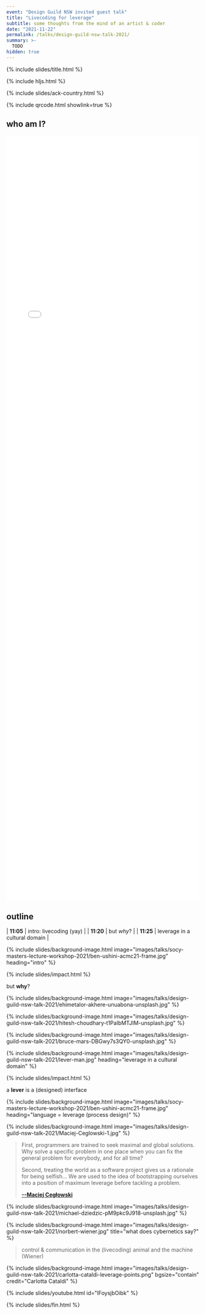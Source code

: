 ```yaml
---
event: "Design Guild NSW invited guest talk"
title: "Livecoding for leverage"
subtitle: some thoughts from the mind of an artist & coder
date: "2021-11-22"
permalink: /talks/design-guild-nsw-talk-2021/
summary: >-
  TODO
hidden: true
---
```


{% include slides/title.html %}

{% include hljs.html %}

{% include slides/ack-country.html %}

{% include qrcode.html showlink=true %}

## who am I?

<iframe src="{% link index.md %}" class="stretch" style="width:100%;height:50vh;" frameborder="0"></iframe>

## outline

| **11:05** | intro: livecoding (yay)       |
| **11:20** | but _why_?                    |
| **11:25** | leverage in a cultural domain |

{% include slides/background-image.html image="images/talks/socy-masters-lecture-workshop-2021/ben-ushini-acmc21-frame.jpg" heading="intro" %}

{% include slides/impact.html %}

but **why**?

{% include slides/background-image.html image="images/talks/design-guild-nsw-talk-2021/ehimetalor-akhere-unuabona-unsplash.jpg" %}

{% include slides/background-image.html image="images/talks/design-guild-nsw-talk-2021/hitesh-choudhary-t1PaIbMTJIM-unsplash.jpg" %}

{% include slides/background-image.html image="images/talks/design-guild-nsw-talk-2021/bruce-mars-DBGwy7s3QY0-unsplash.jpg" %}

{% include slides/background-image.html image="images/talks/design-guild-nsw-talk-2021/lever-man.jpg" heading="leverage in a cultural domain" %}

{% include slides/impact.html %}

a **lever** is a (designed) interface

{% include slides/background-image.html image="images/talks/socy-masters-lecture-workshop-2021/ben-ushini-acmc21-frame.jpg" heading="language = leverage (process design)" %}

{% include slides/background-image.html image="images/talks/design-guild-nsw-talk-2021/Maciej-Ceglowski-1.jpg" %}

> First, programmers are trained to seek maximal and global solutions. Why solve
> a specific problem in one place when you can fix the general problem for
> everybody, and for all time?
>
> Second, treating the world as a software project gives us a rationale for
> being selfish... We are used to the idea of bootstrapping ourselves into a
> position of maximum leverage before tackling a problem.
>
> [**--Maciej Cegłowski**](https://idlewords.com/talks/sase_panel.htm)

{% include slides/background-image.html image="images/talks/design-guild-nsw-talk-2021/michael-dziedzic-pM9pkc9J918-unsplash.jpg" %}

{% include slides/background-image.html image="images/talks/design-guild-nsw-talk-2021/norbert-wiener.jpg" title="what does cybernetics say?" %}

> control & communication in the (livecoding) animal and the machine (Wiener)

{% include slides/background-image.html image="images/talks/design-guild-nsw-talk-2021/carlotta-cataldi-leverage-points.png" bgsize="contain" credit="Carlotta Cataldi" %}

{% include slides/youtube.html id="lFoysjbOibk" %}

{% include slides/fin.html %}

